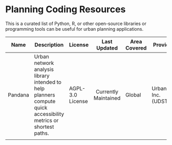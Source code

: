 # Planning Coding Resources
This is a curated list of Python, R, or other open-source libraries or programming tools can be useful for urban planning applications. 

| Name 	| Description 	| License 	| Last Updated 	| Area Covered 	| Provider	| Links |
|------	|-------------	|---------	|:------------:	|--------------	|------	|-------	|
| Pandana 	| Urban network analysis library intended to help planners compute quick accessibility metrics or shortest paths.	|  AGPL-3.0 License        	|    Currently Maintained   	|  Global	|    UrbanSim Inc. (UDST)  	|       	https://udst.github.io/pandana/|
|      	|             	|         	|              	|              	|      	|       	|